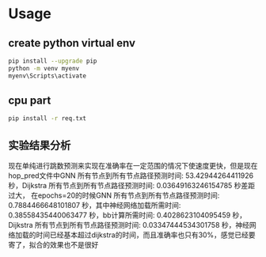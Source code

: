 # Usage

## create python virtual env

```bash
pip install --upgrade pip
python -m venv myenv
myenv\Scripts\activate
```

## cpu part

```bash
pip install -r req.txt
```

## 实验结果分析

现在单纯进行跳数预测来实现在准确率在一定范围的情况下使速度更快，但是现在hop_pred文件中GNN 所有节点到所有节点路径预测时间: 53.42944264411926 秒，Dijkstra 所有节点到所有节点路径预测时间: 0.03649163246154785 秒差距过大，
在epochs=20的时候GNN 所有节点到所有节点路径预测时间: 0.7884466648101807 秒，其中神经网络加载所需时间: 0.38558435440063477 秒，bb计算所需时间: 0.4028623104095459 秒，Dijkstra 所有节点到所有节点路径预测时间: 0.03347444534301758 秒，神经网络加载的时间已经基本超过dijkstra的时间，而且准确率也只有30%，感觉已经要寄了，拟合的效果也不是很好

